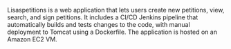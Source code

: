 Lisaspetitions is a web application that lets users create new petitions, view, search, and sign petitions.
It includes a CI/CD Jenkins pipeline that automatically builds and tests changes to the code, with manual deployment to Tomcat using a Dockerfile. The application is hosted on an Amazon EC2 VM.
